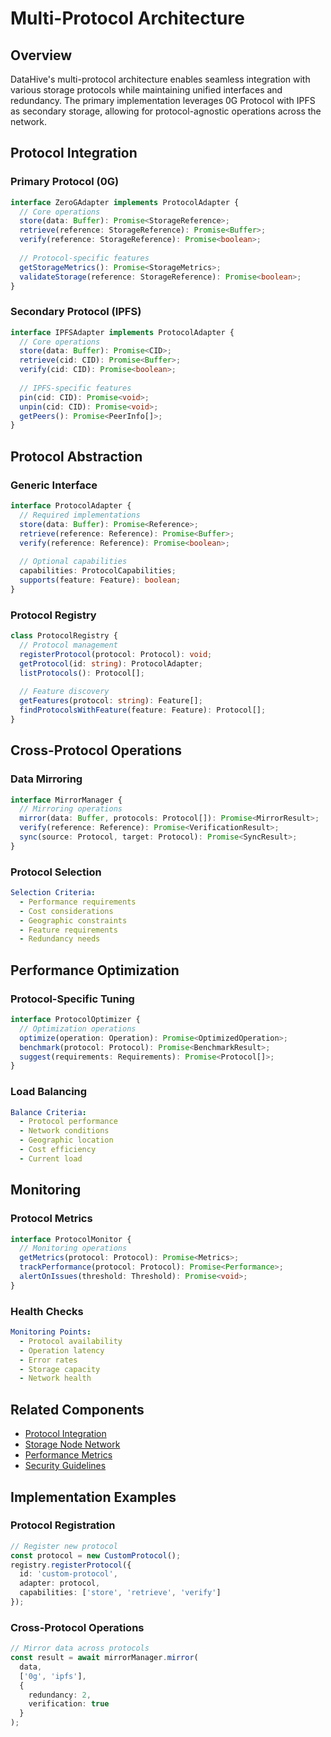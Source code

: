 # Multi-Protocol Architecture

## Overview

DataHive's multi-protocol architecture enables seamless integration with various storage protocols while maintaining unified interfaces and redundancy. The primary implementation leverages 0G Protocol with IPFS as secondary storage, allowing for protocol-agnostic operations across the network.

## Protocol Integration

### Primary Protocol (0G)
```typescript
interface ZeroGAdapter implements ProtocolAdapter {
  // Core operations
  store(data: Buffer): Promise<StorageReference>;
  retrieve(reference: StorageReference): Promise<Buffer>;
  verify(reference: StorageReference): Promise<boolean>;
  
  // Protocol-specific features
  getStorageMetrics(): Promise<StorageMetrics>;
  validateStorage(reference: StorageReference): Promise<boolean>;
}
```

### Secondary Protocol (IPFS)
```typescript
interface IPFSAdapter implements ProtocolAdapter {
  // Core operations
  store(data: Buffer): Promise<CID>;
  retrieve(cid: CID): Promise<Buffer>;
  verify(cid: CID): Promise<boolean>;
  
  // IPFS-specific features
  pin(cid: CID): Promise<void>;
  unpin(cid: CID): Promise<void>;
  getPeers(): Promise<PeerInfo[]>;
}
```

## Protocol Abstraction

### Generic Interface
```typescript
interface ProtocolAdapter {
  // Required implementations
  store(data: Buffer): Promise<Reference>;
  retrieve(reference: Reference): Promise<Buffer>;
  verify(reference: Reference): Promise<boolean>;
  
  // Optional capabilities
  capabilities: ProtocolCapabilities;
  supports(feature: Feature): boolean;
}
```

### Protocol Registry
```typescript
class ProtocolRegistry {
  // Protocol management
  registerProtocol(protocol: Protocol): void;
  getProtocol(id: string): ProtocolAdapter;
  listProtocols(): Protocol[];
  
  // Feature discovery
  getFeatures(protocol: string): Feature[];
  findProtocolsWithFeature(feature: Feature): Protocol[];
}
```

## Cross-Protocol Operations

### Data Mirroring
```typescript
interface MirrorManager {
  // Mirroring operations
  mirror(data: Buffer, protocols: Protocol[]): Promise<MirrorResult>;
  verify(reference: Reference): Promise<VerificationResult>;
  sync(source: Protocol, target: Protocol): Promise<SyncResult>;
}
```

### Protocol Selection
```yaml
Selection Criteria:
  - Performance requirements
  - Cost considerations
  - Geographic constraints
  - Feature requirements
  - Redundancy needs
```

## Performance Optimization

### Protocol-Specific Tuning
```typescript
interface ProtocolOptimizer {
  // Optimization operations
  optimize(operation: Operation): Promise<OptimizedOperation>;
  benchmark(protocol: Protocol): Promise<BenchmarkResult>;
  suggest(requirements: Requirements): Promise<Protocol[]>;
}
```

### Load Balancing
```yaml
Balance Criteria:
  - Protocol performance
  - Network conditions
  - Geographic location
  - Cost efficiency
  - Current load
```

## Monitoring

### Protocol Metrics
```typescript
interface ProtocolMonitor {
  // Monitoring operations
  getMetrics(protocol: Protocol): Promise<Metrics>;
  trackPerformance(protocol: Protocol): Promise<Performance>;
  alertOnIssues(threshold: Threshold): Promise<void>;
}
```

### Health Checks
```yaml
Monitoring Points:
  - Protocol availability
  - Operation latency
  - Error rates
  - Storage capacity
  - Network health
```

## Related Components

- [Protocol Integration](./protocol-integration.md)
- [Storage Node Network](./storage-node-network.md)
- [Performance Metrics](./performance-metrics.md)
- [Security Guidelines](./security-guidelines.md)

## Implementation Examples

### Protocol Registration
```typescript
// Register new protocol
const protocol = new CustomProtocol();
registry.registerProtocol({
  id: 'custom-protocol',
  adapter: protocol,
  capabilities: ['store', 'retrieve', 'verify']
});
```

### Cross-Protocol Operations
```typescript
// Mirror data across protocols
const result = await mirrorManager.mirror(
  data,
  ['0g', 'ipfs'],
  {
    redundancy: 2,
    verification: true
  }
);
